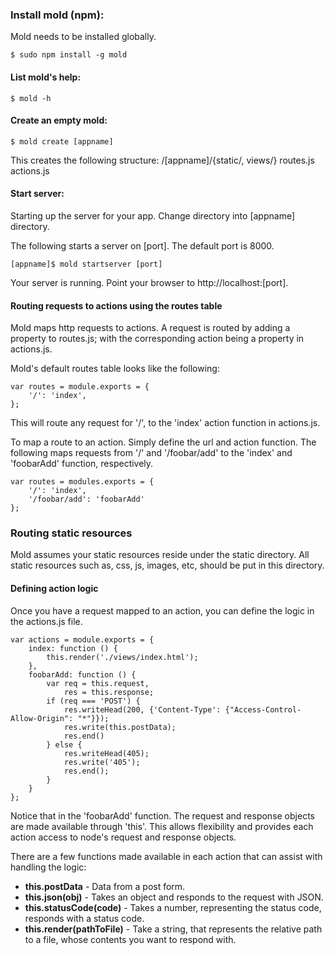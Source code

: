 ### Install mold (npm):
Mold needs to be installed globally.

```
$ sudo npm install -g mold
```

#### List mold's help:
```
$ mold -h
```

#### Create an empty mold:
```
$ mold create [appname]
```

This creates the following structure:
/[appname]/{static/, views/}
routes.js
actions.js

#### Start server:
Starting up the server for your app. Change directory into [appname] directory.

The following starts a server on [port]. The default port is 8000.
```
[appname]$ mold startserver [port]
```

Your server is running. Point your browser to http://localhost:[port].

#### Routing requests to actions using the routes table

Mold maps http requests to actions. A request is routed by adding a property to routes.js; with the corresponding action being a property in actions.js.


Mold's default routes table looks like the following:
```
var routes = module.exports = {
    '/': 'index',
};
```

This will route any request for '/', to the 'index' action function in actions.js.

To map a route to an action. Simply define the url and action function. The following maps requests from '/' and '/foobar/add' to the 'index' and 'foobarAdd' function, respectively.
```
var routes = modules.exports = {
    '/': 'index',
    '/foobar/add': 'foobarAdd'
};
```

### Routing static resources
Mold assumes your static resources reside under the static directory. All static resources such as, css, js, images, etc, should be put in this directory. 

#### Defining action logic
Once you have a request mapped to an action, you can define the logic in the actions.js file.
```
var actions = module.exports = {
    index: function () {
        this.render('./views/index.html');
    },
    foobarAdd: function () {
        var req = this.request,
            res = this.response;
        if (req === 'POST') {
            res.writeHead(200, {'Content-Type': {"Access-Control-Allow-Origin": "*"}});
            res.write(this.postData);
            res.end()
        } else {
            res.writeHead(405);
            res.write('405');
            res.end();
        }
    }
};
```

Notice that in the 'foobarAdd' function. The request and response objects are made available through 'this'. This allows flexibility and provides each action access to node's request and response objects.

There are a few functions made available in each action that can assist with handling the logic:

* **this.postData** - Data from a post form.
* **this.json(obj)** - Takes an object and responds to the request with JSON.
* **this.statusCode(code)** - Takes a number, representing the status code, responds with a status code.
* **this.render(pathToFile)** - Take a string, that represents the relative path to a file, whose contents you want to respond with.
